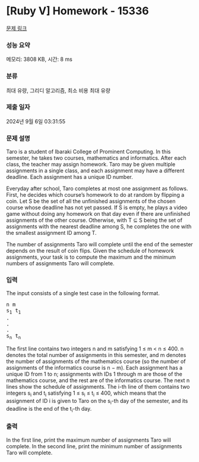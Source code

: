 # [Ruby V] Homework - 15336 

[문제 링크](https://www.acmicpc.net/problem/15336) 

### 성능 요약

메모리: 3808 KB, 시간: 8 ms

### 분류

최대 유량, 그리디 알고리즘, 최소 비용 최대 유량

### 제출 일자

2024년 9월 6일 03:31:55

### 문제 설명

<p>Taro is a student of Ibaraki College of Prominent Computing. In this semester, he takes two courses, mathematics and informatics. After each class, the teacher may assign homework. Taro may be given multiple assignments in a single class, and each assignment may have a different deadline. Each assignment has a unique ID number.</p>

<p>Everyday after school, Taro completes at most one assignment as follows. First, he decides which course’s homework to do at random by flipping a coin. Let S be the set of all the unfinished assignments of the chosen course whose deadline has not yet passed. If S is empty, he plays a video game without doing any homework on that day even if there are unfinished assignments of the other course. Otherwise, with T ⊆ S being the set of assignments with the nearest deadline among S, he completes the one with the smallest assignment ID among T.</p>

<p>The number of assignments Taro will complete until the end of the semester depends on the result of coin flips. Given the schedule of homework assignments, your task is to compute the maximum and the minimum numbers of assignments Taro will complete.</p>

### 입력 

 <p>The input consists of a single test case in the following format.</p>

<pre>n m
s<sub>1</sub> t<sub>1</sub>
.
.
.
s<sub>n</sub> t<sub>n</sub></pre>

<p>The first line contains two integers n and m satisfying 1 ≤ m < n ≤ 400. n denotes the total number of assignments in this semester, and m denotes the number of assignments of the mathematics course (so the number of assignments of the informatics course is n − m). Each assignment has a unique ID from 1 to n; assignments with IDs 1 through m are those of the mathematics course, and the rest are of the informatics course. The next n lines show the schedule of assignments. The i-th line of them contains two integers s<sub>i</sub> and t<sub>i</sub> satisfying 1 ≤ s<sub>i</sub> ≤ t<sub>i</sub> ≤ 400, which means that the assignment of ID i is given to Taro on the s<sub>i</sub>-th day of the semester, and its deadline is the end of the t<sub>i</sub>-th day.</p>

### 출력 

 <p>In the first line, print the maximum number of assignments Taro will complete. In the second line, print the minimum number of assignments Taro will complete.</p>

